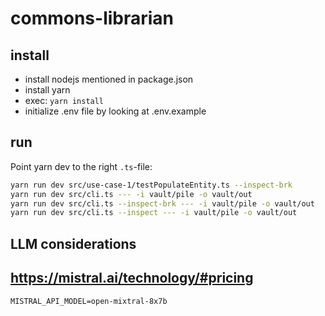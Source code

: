 # commons-librarian


## install

- install nodejs mentioned in package.json
- install yarn
- exec: `yarn install`
- initialize .env file by looking at .env.example

## run

Point yarn dev to the right `.ts`-file:

```bash
yarn run dev src/use-case-1/testPopulateEntity.ts --inspect-brk
yarn run dev src/cli.ts --- -i vault/pile -o vault/out
yarn run dev src/cli.ts --inspect-brk --- -i vault/pile -o vault/out
yarn run dev src/cli.ts --inspect --- -i vault/pile -o vault/out
```


## LLM considerations

## https://mistral.ai/technology/#pricing

```
MISTRAL_API_MODEL=open-mixtral-8x7b
```
